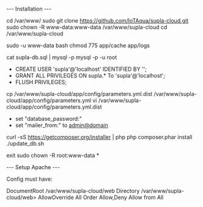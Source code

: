 
--- Installation ---

cd /var/www/
sudo git clone https://github.com/IoTAqua/supla-cloud.git
sudo chown -R www-data:www-data /var/www/supla-cloud
cd /var/www/supla-cloud

sudo -u www-data bash
chmod 775 app/cache app/logs

cat supla-db.sql | mysql -p
mysql -p -u root
 - CREATE USER 'supla'@'localhost' IDENTIFIED BY '<mysql-supla-password>';
 - GRANT ALL PRIVILEGES ON supla.* To 'supla'@'localhost';
 - FLUSH PRIVILEGES;

cp /var/www/supla-cloud/app/config/parameters.yml.dist /var/www/supla-cloud/app/config/parameters.yml
vi /var/www/supla-cloud/app/config/parameters.yml.dist
 - set "database_password:" <mysql-supla-password>
 - set "mailer_from:" to <admin@domain>

curl -sS https://getcomposer.org/installer | php
php composer.phar install
./update_db.sh

exit
sudo chown -R root:www-data *


--- Setup Apache ---

Config must have:

DocumentRoot /var/www/supla-cloud/web
Directory /var/www/supla-cloud/web>
  AllowOverride All
  Order Allow,Deny
  Allow from All
</Directory>
